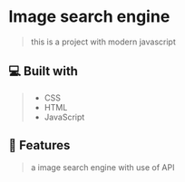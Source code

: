 # Image search engine
> this is a project with modern javascript

## 💻 Built with
> - CSS
> - HTML
> - JavaScript

## 💾 Features
> a image search engine with use of API
